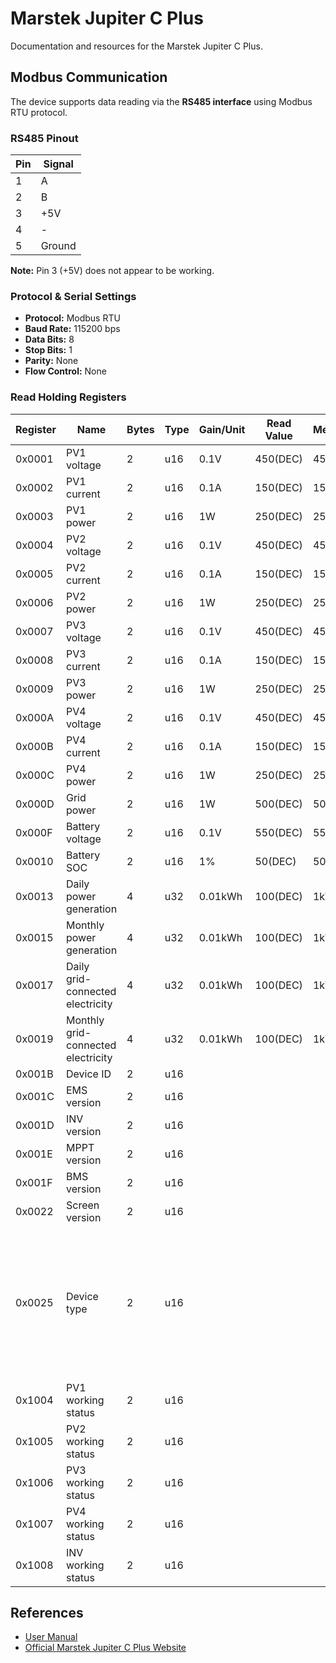 # Marstek Jupiter C Plus

Documentation and resources for the Marstek Jupiter C Plus.

## Modbus Communication

The device supports data reading via the **RS485 interface** using Modbus RTU protocol.

### RS485 Pinout

| Pin | Signal |
| --- | ------ |
| 1   | A      |
| 2   | B      |
| 3   | +5V    |
| 4   | -      |
| 5   | Ground |

**Note:** Pin 3 (+5V) does not appear to be working.

### Protocol & Serial Settings

- **Protocol:** Modbus RTU
- **Baud Rate:** 115200 bps
- **Data Bits:** 8
- **Stop Bits:** 1
- **Parity:** None
- **Flow Control:** None

### Read Holding Registers

| Register | Name                               | Bytes | Type | Gain/Unit | Read Value | Meaning | Description                                                                                                                  |
| -------- | ---------------------------------- | ----- | ---- | --------- | ---------- | ------- | ---------------------------------------------------------------------------------------------------------------------------- |
| 0x0001   | PV1 voltage                        | 2     | u16  | 0.1V      | 450(DEC)   | 45V     |                                                                                                                              |
| 0x0002   | PV1 current                        | 2     | u16  | 0.1A      | 150(DEC)   | 15A     |                                                                                                                              |
| 0x0003   | PV1 power                          | 2     | u16  | 1W        | 250(DEC)   | 250W    |                                                                                                                              |
| 0x0004   | PV2 voltage                        | 2     | u16  | 0.1V      | 450(DEC)   | 45V     |                                                                                                                              |
| 0x0005   | PV2 current                        | 2     | u16  | 0.1A      | 150(DEC)   | 15A     |                                                                                                                              |
| 0x0006   | PV2 power                          | 2     | u16  | 1W        | 250(DEC)   | 250W    |                                                                                                                              |
| 0x0007   | PV3 voltage                        | 2     | u16  | 0.1V      | 450(DEC)   | 45V     |                                                                                                                              |
| 0x0008   | PV3 current                        | 2     | u16  | 0.1A      | 150(DEC)   | 15A     |                                                                                                                              |
| 0x0009   | PV3 power                          | 2     | u16  | 1W        | 250(DEC)   | 250W    |                                                                                                                              |
| 0x000A   | PV4 voltage                        | 2     | u16  | 0.1V      | 450(DEC)   | 45V     |                                                                                                                              |
| 0x000B   | PV4 current                        | 2     | u16  | 0.1A      | 150(DEC)   | 15A     |                                                                                                                              |
| 0x000C   | PV4 power                          | 2     | u16  | 1W        | 250(DEC)   | 250W    |                                                                                                                              |
| 0x000D   | Grid power                         | 2     | u16  | 1W        | 500(DEC)   | 500W    |                                                                                                                              |
| 0x000F   | Battery voltage                    | 2     | u16  | 0.1V      | 550(DEC)   | 55V     |                                                                                                                              |
| 0x0010   | Battery SOC                        | 2     | u16  | 1%        | 50(DEC)    | 50%     |                                                                                                                              |
| 0x0013   | Daily power generation             | 4     | u32  | 0.01kWh   | 100(DEC)   | 1kWh    |                                                                                                                              |
| 0x0015   | Monthly power generation           | 4     | u32  | 0.01kWh   | 100(DEC)   | 1kWh    |                                                                                                                              |
| 0x0017   | Daily grid-connected electricity   | 4     | u32  | 0.01kWh   | 100(DEC)   | 1kWh    |                                                                                                                              |
| 0x0019   | Monthly grid-connected electricity | 4     | u32  | 0.01kWh   | 100(DEC)   | 1kWh    |                                                                                                                              |
| 0x001B   | Device ID                          | 2     | u16  |           |            |         |                                                                                                                              |
| 0x001C   | EMS version                        | 2     | u16  |           |            |         |                                                                                                                              |
| 0x001D   | INV version                        | 2     | u16  |           |            |         |                                                                                                                              |
| 0x001E   | MPPT version                       | 2     | u16  |           |            |         |                                                                                                                              |
| 0x001F   | BMS version                        | 2     | u16  |           |            |         |                                                                                                                              |
| 0x0022   | Screen version                     | 2     | u16  |           |            |         |                                                                                                                              |
| 0x0025   | Device type                        | 2     | u16  |           |            |         | 0: jupiter-c-800W<br>1: jupiter-c-1000W<br>2: jupiter-c-600W<br>3: jupiter-e-800W<br>4: jupiter-e-1000W<br>5: jupiter-e-600W |
| 0x1004   | PV1 working status                 | 2     | u16  |           |            |         | 0: not working<br>1: working                                                                                                 |
| 0x1005   | PV2 working status                 | 2     | u16  |           |            |         | 0: not working<br>1: working                                                                                                 |
| 0x1006   | PV3 working status                 | 2     | u16  |           |            |         | 0: not working<br>1: working                                                                                                 |
| 0x1007   | PV4 working status                 | 2     | u16  |           |            |         | 0: not working<br>1: working                                                                                                 |
| 0x1008   | INV working status                 | 2     | u16  |           |            |         | 0: not working<br>1: working                                                                                                 |

## References

- [User Manual](marstek-jupiter-c-plus-user-manual.pdf)
- [Official Marstek Jupiter C Plus Website](https://marstekenergy.com/products/marstek-jupiter-c-plus-all-in-one)
